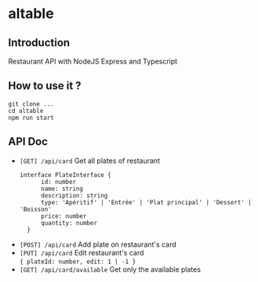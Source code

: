 # altable

## Introduction
Restaurant API with NodeJS Express and Typescript

## How to use it ?
`````
git clone ...
cd altable
npm run start
```````

## API Doc
<ul>
  <li>
    <code>[GET] /api/card</code>
    Get all plates of restaurant
    
    interface PlateInterface {
	      id: number
	      name: string
	      description: string
          type: 'Apéritif' | 'Entrée' | 'Plat principal' | 'Dessert' | 'Boisson'
	      price: number
	      quantity: number
      }
  </li>
	<li>
    <code>[POST] /api/card</code>
    Add plate on restaurant's card
  </li>
	<li>
    <code>[PUT] /api/card</code>
    Edit restaurant's card
    <br />
    <code>{ plateId: number, edit: 1 | -1 }</code>
  </li>
	<li>
    <code>[GET] /api/card/available</code>
    Get only the available plates
  </li>
</ul>
